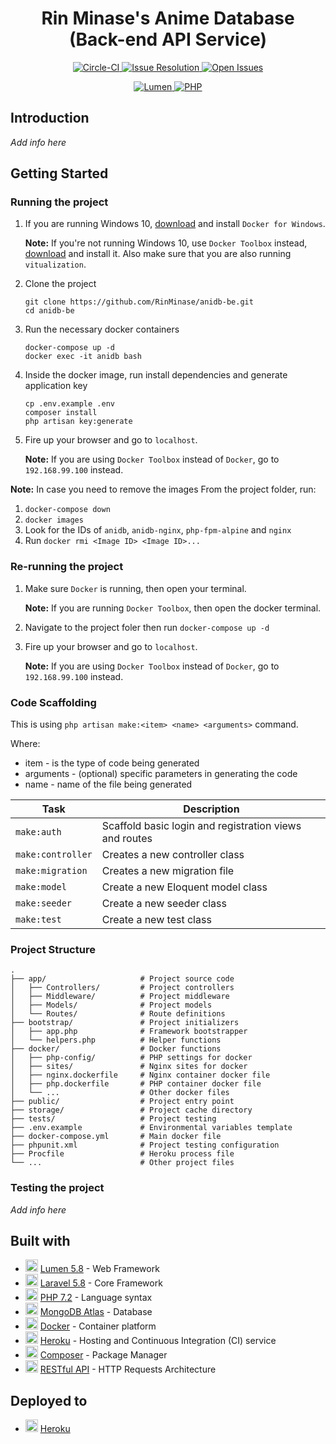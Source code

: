 <h1 align="center"> Rin Minase's Anime Database<br>(Back-end API Service) </h1>

<p align="center">
    <a href="">
        <img alt="Circle-CI" src="https://rin-heroku-badge.herokuapp.com/?app=rin-anidb&svg=1&root=deploy-status">
    </a>
    <a href="http://isitmaintained.com/project/RinMinase/anidb-be">
        <img alt="Issue Resolution" src="http://isitmaintained.com/badge/resolution/RinMinase/anidb-be.svg">
    </a>
    <a href="http://isitmaintained.com/project/RinMinase/anidb-be">
        <img alt="Open Issues" src="http://isitmaintained.com/badge/open/RinMinase/anidb-be.svg">
    </a>
</p>
<p align="center">
    <a href="https://lumen.laravel.com/">
        <img alt="Lumen" src="https://img.shields.io/badge/lumen-%5E5.8.10-red.svg?logo=laravel&logoColor=white">
    </a>
    <a href="https://php.net/">
        <img alt="PHP" src="https://img.shields.io/badge/php-7.2.19-blue.svg?logo=php&logoColor=white">
    </a>
</p>

## Introduction
_Add info here_

## Getting Started

### Running the project
1. If you are running Windows 10, [download](https://download.docker.com/win/stable/Docker%20for%20Windows%20Installer.exe) and install `Docker for Windows`.

    **Note:** If you're not running Windows 10, use `Docker Toolbox` instead, [download](https://docs.docker.com/toolbox/toolbox_install_windows/) and install it. Also make sure that you are also running `vitualization`.

2. Clone the project

    ```
    git clone https://github.com/RinMinase/anidb-be.git
    cd anidb-be
    ```

3. Run the necessary docker containers

    ```
    docker-compose up -d
    docker exec -it anidb bash
    ```

4. Inside the docker image, run install dependencies and generate application key

    ```
    cp .env.example .env
    composer install
    php artisan key:generate
    ```

5. Fire up your browser and go to `localhost`.

    **Note:** If you are using `Docker Toolbox` instead of `Docker`, go to `192.168.99.100` instead.

**Note:**
In case you need to remove the images
From the project folder, run: 
1. `docker-compose down`
2. `docker images`
3. Look for the IDs of `anidb`, `anidb-nginx`, `php-fpm-alpine` and `nginx`
4. Run `docker rmi <Image ID> <Image ID>...`

### Re-running the project
1. Make sure `Docker` is running, then open your terminal.

    **Note:** If you are running `Docker Toolbox`, then open the docker terminal.

2. Navigate to the project foler then run `docker-compose up -d`

3. Fire up your browser and go to `localhost`.

    **Note:** If you are using `Docker Toolbox` instead of `Docker`, go to `192.168.99.100` instead.


### Code Scaffolding
This is using `php artisan make:<item> <name> <arguments>` command.

Where:
- item - is the type of code being generated
- arguments - (optional) specific parameters in generating the code
- name - name of the file being generated

| Task              | Description                                            |
| ----------------- | ------------------------------------------------------ |
| `make:auth`       | Scaffold basic login and registration views and routes |
| `make:controller` | Creates a new controller class                         |
| `make:migration`  | Creates a new migration file                           |
| `make:model`      | Create a new Eloquent model class                      |
| `make:seeder`     | Create a new seeder class                              |
| `make:test`       | Create a new test class                                |

### Project Structure
    .
    ├── app/                     # Project source code
    │   ├── Controllers/         # Project controllers
    │   ├── Middleware/          # Project middleware
    │   ├── Models/              # Project models
    │   └── Routes/              # Route definitions
    ├── bootstrap/               # Project initializers
    │   ├── app.php              # Framework bootstrapper
    │   └── helpers.php          # Helper functions
    ├── docker/                  # Docker functions
    │   ├── php-config/          # PHP settings for docker
    │   ├── sites/               # Nginx sites for docker
    │   ├── nginx.dockerfile     # Nginx container docker file
    │   ├── php.dockerfile       # PHP container docker file
    │   └── ...                  # Other docker files
    ├── public/                  # Project entry point
    ├── storage/                 # Project cache directory
    ├── tests/                   # Project testing
    ├── .env.example             # Environmental variables template
    ├── docker-compose.yml       # Main docker file
    ├── phpunit.xml              # Project testing configuration
    ├── Procfile                 # Heroku process file
    └── ...                      # Other project files

### Testing the project
_Add info here_

## Built with
* <img width=20 height=20 src="https://lumen.laravel.com/img/favicons/favicon-32x32.png"> [Lumen 5.8](https://lumen.laravel.com/) - Web Framework
* <img width=20 height=20 src="https://laravel.com/favicon.png"> [Laravel 5.8](https://laravel.com/) - Core Framework
* <img width=20 height=20 src="https://www.php.net/favicon.ico"> [PHP 7.2](https://php.net/) - Language syntax
* <img width=20 height=20 src="https://www.mongodb.com/assets/images/global/favicon.ico"> [MongoDB Atlas](https://www.mongodb.com/cloud/atlas) - Database
* <img width=20 height=20 src="https://www.docker.com/sites/default/files/d8/Docker-R-Logo-08-2018-Monochomatic-RGB_Moby-x1.png"> [Docker](https://www.docker.com/) - Container platform
* <img width=20 height=20 src="https://www.herokucdn.com/favicons/favicon.ico"> [Heroku](https://www.heroku.com/) - Hosting and Continuous Integration (CI) service
* <img width=20 height=20 src="https://getcomposer.org/favicon.ico"> [Composer](https://getcomposer.org/) - Package Manager
* <img width=20 height=20 src="https://restfulapi.net/wp-content/uploads/rest.png"> [RESTful API](https://restfulapi.net/) - HTTP Requests Architecture

<!-- * <img width=20 height=20 src="https://miro.medium.com/max/538/1*RPgZ7cp4H77ldoLasm7ueA.png"> [PHPUnit](https://phpunit.de/index.html) - Testing framework -->
<!-- * <img width=20 height=20 src="https://www.sonarqube.org/favicon.ico"> [Codecov](https://www.sonarqube.org/) - Code Inspection and Reliability -->
<!-- * <img width=20 height=20 src="https://codecov.io/static/favicons/favicon-32x32.png"> [Codecov](https://codecov.io/) - Code Coverage -->

## Deployed to
* <img width=20 height=20 src="https://www.herokucdn.com/favicons/favicon.ico"> [Heroku](http://rin-anidb.herokuapp.com)
